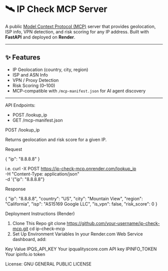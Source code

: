 # 🛰️ IP Check MCP Server

A public [Model Context Protocol (MCP)](https://github.com/modelcontext/protocol) server that provides geolocation, ISP info, VPN detection, and risk scoring for any IP address. Built with **FastAPI** and deployed on **Render**.

---

## ✨ Features

- IP Geolocation (country, city, region)
- ISP and ASN Info
- VPN / Proxy Detection
- Risk Scoring (0–100)
- MCP-compatible with `/mcp-manifest.json` for AI agent discovery

---

API Endpoints:

- POST /lookup_ip
- GET /mcp-manifest.json

POST /lookup_ip

Returns geolocation and risk score for a given IP.

Request

{
  "ip": "8.8.8.8"
}

i.e. curl -X POST https://ip-check-mcp.onrender.com/lookup_ip \
     -H "Content-Type: application/json" \
     -d '{"ip": "8.8.8.8"}

Response

{
  "ip": "8.8.8.8",
  "country": "US",
  "city": "Mountain View",
  "region": "California",
  "isp": "AS15169 Google LLC",
  "is_vpn": false,
  "risk_score": 0
}

Deployment Instructions (Render)

1. Clone This Repo
git clone https://github.com/your-username/ip-check-mcp.git
cd ip-check-mcp
2. Set Up Environment Variables
In your Render.com Web Service dashboard, add:

Key	Value
IPQS_API_KEY	Your ipqualityscore.com API key
IPINFO_TOKEN	Your ipinfo.io token

License: GNU GENERAL PUBLIC LICENSE
